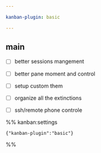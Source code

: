 ```yaml
---

kanban-plugin: basic

---
```


## main

- [ ] better sessions mangement
- [ ] better pane moment and control
- [ ] setup custom them
- [ ] organize all the extinctions
- [ ] ssh/remote phone controle




%% kanban:settings
```
{"kanban-plugin":"basic"}
```
%%